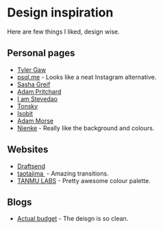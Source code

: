 # Design inspiration
Here are few things I liked, design wise.

## Personal pages
- [Tyler Gaw](https://tylergaw.com/)
- [psql.me](http://psql.me/) - Looks like a neat Instagram alternative.
- [Sasha Greif](http://sachagreif.com/)
- [Adam Pritchard](https://crypti.cc/)
- [I am Stevedao](https://iamstevendao.github.io/portfolio/) 
- [Tonsky](http://tonsky.me/about/)
- [Isobit](https://www.isobit.io)
- [Adam Morse](http://mrmrs.cc)
- [Nienke](https://nienkedekker.com/) - Really like the background and colours.

## Websites
- [Draftsend](https://draftsend.com/)
- [taotajima ](http://taotajima.jp/works/waxing-moon/) - Amazing transitions.
- [TANMU LABS](https://tanmulabs.com/) - Pretty awesome colour palette.

## Blogs
- [Actual budget](https://dev.actualbudget.com/) - The deisgn is so clean.